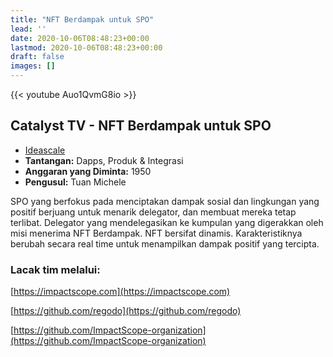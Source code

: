 ```yaml
---
title: "NFT Berdampak untuk SPO"
lead: ''
date: 2020-10-06T08:48:23+00:00
lastmod: 2020-10-06T08:48:23+00:00
draft: false
images: []
---
```


{{<  youtube Auo1QvmG8io >}}

## Catalyst TV - NFT Berdampak untuk SPO

- [Ideascale](https://cardano.ideascale.com/c/idea/419324)
- **Tantangan:** Dapps, Produk &amp; Integrasi
- **Anggaran yang Diminta:** 1950
- **Pengusul:** Tuan Michele

SPO yang berfokus pada menciptakan dampak sosial dan lingkungan yang positif berjuang untuk menarik delegator, dan membuat mereka tetap terlibat. Delegator yang mendelegasikan ke kumpulan yang digerakkan oleh misi menerima NFT Berdampak. NFT bersifat dinamis. Karakteristiknya berubah secara real time untuk menampilkan dampak positif yang tercipta.

### Lacak tim melalui:

[https://impactscope.com](https://impactscope.com)

[https://github.com/regodo](https://github.com/regodo)

[https://github.com/ImpactScope-organization](https://github.com/ImpactScope-organization)
